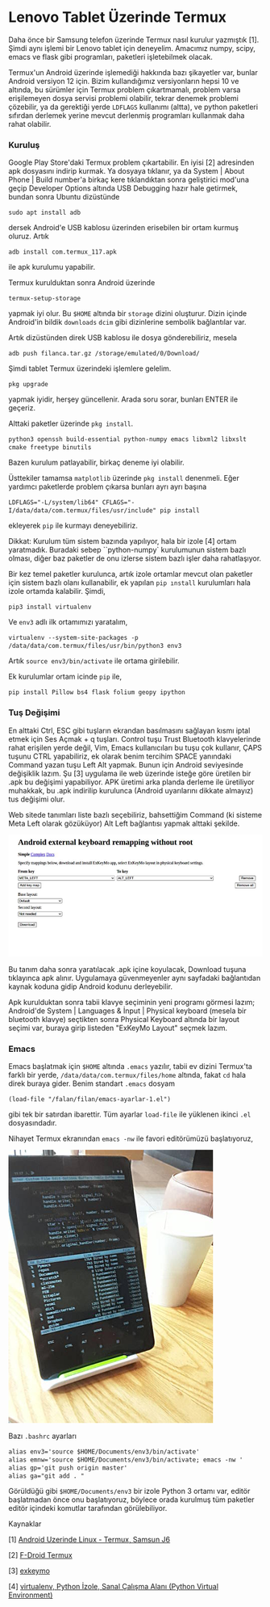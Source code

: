 # Lenovo Tablet Üzerinde Termux

Daha önce bir Samsung telefon üzerinde Termux nasıl kurulur yazmıştık
[1]. Şimdi aynı işlemi bir Lenovo tablet için deneyelim. Amacımız
numpy, scipy, emacs ve flask gibi programları, paketleri işletebilmek
olacak.

Termux'un Android üzerinde işlemediği hakkında bazı şikayetler var,
bunlar Android versiyon 12 için. Bizim kullandığımız versiyonların
hepsi 10 ve altında, bu sürümler için Termux problem çıkartmamalı,
problem varsa erişilemeyen dosya servisi problemi olabilir, tekrar
denemek problemi çözebilir, ya da gerektiği yerde `LDFLAGS` kullanımı
(altta), ve python paketleri sıfırdan derlemek yerine mevcut derlenmiş
programları kullanmak daha rahat olabilir.

### Kuruluş

Google Play Store'daki Termux problem çıkartabilir. En iyisi [2]
adresinden apk dosyasını indirip kurmak. Ya dosyaya tıklanır, ya da
System | About Phone | Build number'a birkaç kere tıklandıktan sonra
geliştirici mod'una geçip Developer Options altında USB Debugging
hazır hale getirmek, bundan sonra Ubuntu dizüstünde

```
sudo apt install adb
```

dersek Android'e USB kablosu üzerinden erisebilen bir ortam kurmuş
oluruz. Artık

```
adb install com.termux_117.apk
```

ile apk kurulumu yapabilir. 

Termux kurulduktan sonra Android üzerinde

```
termux-setup-storage
```

yapmak iyi olur. Bu `$HOME` altında bir `storage` dizini
oluşturur. Dizin içinde Android'in bildik `downloads` `dcim` gibi
dizinlerine sembolik bağlantılar var.

Artık dizüstünden direk USB kablosu ile dosya gönderebiliriz, mesela

```
adb push filanca.tar.gz /storage/emulated/0/Download/
```

Şimdi tablet Termux üzerindeki işlemlere gelelim.

```
pkg upgrade
```

yapmak iyidir, herşey güncellenir. Arada soru sorar, bunları ENTER ile
geçeriz.

Alttaki paketler üzerinde `pkg install`.

```
python3 openssh build-essential python-numpy emacs libxml2 libxslt cmake freetype binutils
```

Bazen kurulum patlayabilir, birkaç deneme iyi olabilir.

Üsttekiler tamamsa `matplotlib` üzerinde `pkg install` denenmeli. Eğer yardımcı
paketlerde problem çıkarsa bunları ayrı ayrı başına 

```
LDFLAGS="-L/system/lib64" CFLAGS="-I/data/data/com.termux/files/usr/include" pip install
```

ekleyerek `pip` ile kurmayı deneyebiliriz.

Dikkat: Kurulum tüm sistem bazında yapılıyor, hala bir izole [4] ortam yaratmadık.
Buradaki sebep ``python-numpy` kurulumunun sistem bazlı olması, diğer baz paketler
de onu izlerse sistem bazlı işler daha rahatlaşıyor.

Bir kez temel paketler kurulunca, artık izole ortamlar mevcut olan
paketler için sistem bazlı olanı kullanabilir, ek yapılan `pip
ınstall` kurulumları hala izole ortamda kalabilir. Şimdi,

```
pip3 install virtualenv
```

Ve `env3` adlı ilk ortamımızı yaratalım,

```
virtualenv --system-site-packages -p /data/data/com.termux/files/usr/bin/python3 env3
```

Artık `source env3/bin/activate` ile ortama girilebilir.

Ek kurulumlar ortam icinde `pip` ile,

```
pip install Pillow bs4 flask folium geopy ipython 
```

### Tuş Değişimi

En alttaki Ctrl, ESC gibi tuşların ekrandan basılmasını sağlayan kısmı
iptal etmek için Ses Açmak + q tuşları. Control tuşu Trust Bluetooth
klavyelerinde rahat erişilen yerde değil, Vim, Emacs kullanıcıları bu
tuşu çok kullanır, ÇAPS tuşunu CTRL yapabiliriz, ek olarak benim
tercihim SPACE yanındaki Command yazan tuşu Left Alt yapmak. Bunun
için Android seviyesinde değişiklik lazım. Şu [3] uygulama ile web
üzerinde isteğe göre üretilen bir .apk bu değişimi yapabiliyor. APK
üretimi arka planda derleme ile üretiliyor muhakkak, bu .apk indirilip
kurulunca (Android uyarılarını dikkate almayız) tus değişimi olur.

Web sitede tanımları liste bazlı seçebiliriz, bahsettiğim Command (ki
sisteme Meta Left olarak gözüküyor) Alt Left bağlantısı yapmak alttaki
şekilde.

![](exkeymo.jpg)

Bu tanım daha sonra yaratılacak .apk içine koyulacak, Download tuşuna
tıklayınca apk alınır. Uygulamaya güvenmeyenler aynı sayfadaki
bağlantıdan kaynak koduna gidip Android kodunu derleyebilir.

Apk kurulduktan sonra tabii klavye seçiminin yeni programı görmesi
lazım; Android'de System | Languages & İnput | Physical keyboard (mesela bir
bluetooth klavye) seçtikten sonra Physical Keyboard altında bir layout seçimi
var, buraya girip listeden "ExKeyMo Layout" seçmek lazım.

### Emacs

Emacs başlatmak için `$HOME` altında `.emacs` yazılır, tabii ev dizini
Termux'ta farklı bir yerde, `/data/data/com.termux/files/home` altında,
fakat `cd` hala direk buraya gider. Benim standart `.emacs` dosyam

```
(load-file "/falan/filan/emacs-ayarlar-1.el")
```

gibi tek bir satırdan ibarettir. Tüm ayarlar `load-file` ile yüklenen
ikinci `.el` dosyasındadır.

Nihayet Termux ekranından `emacs -nw` ile favori editörümüzü başlatıyoruz,

![](emacs-termux.jpg)

Bazı `.bashrc` ayarları

```
alias env3='source $HOME/Documents/env3/bin/activate'
alias emnw='source $HOME/Documents/env3/bin/activate; emacs -nw '
alias gp='git push origin master'
alias ga="git add . "
```

Görüldüğü gibi `$HOME/Documents/env3` bir izole Python 3 ortamı var, editör
başlatmadan önce onu başlatıyoruz, böylece orada kurulmuş tüm paketler
editör içindeki komutlar tarafından görülebiliyor.

Kaynaklar

[1] <a href="../../2018/09/android-uzerinde-linux-termux.html">Android Uzerinde Linux - Termux, Samsun J6</a>

[2] <a href="https://f-droid.org/en/packages/com.termux/">F-Droid Termux</a>

[3] <a href="https://exkeymo.herokuapp.com/">exkeymo</a>

[4] <a href="../../2018/08/virtualenv-python-izole-sanal-calsma.html">virtualenv, Python İzole, Sanal Çalışma Alanı (Python Virtual Environment)</a>

